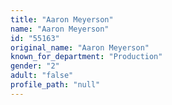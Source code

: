 ```yaml
---
title: "Aaron Meyerson"
name: "Aaron Meyerson"
id: "55163"
original_name: "Aaron Meyerson"
known_for_department: "Production"
gender: "2"
adult: "false"
profile_path: "null"
---
```

